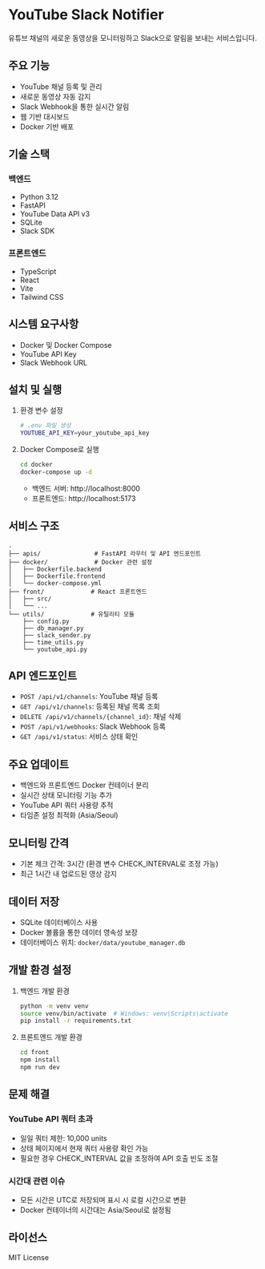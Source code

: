 # YouTube Slack Notifier

유튜브 채널의 새로운 동영상을 모니터링하고 Slack으로 알림을 보내는 서비스입니다.

## 주요 기능

- YouTube 채널 등록 및 관리
- 새로운 동영상 자동 감지
- Slack Webhook을 통한 실시간 알림
- 웹 기반 대시보드
- Docker 기반 배포

## 기술 스택

### 백엔드
- Python 3.12
- FastAPI
- YouTube Data API v3
- SQLite
- Slack SDK

### 프론트엔드
- TypeScript
- React
- Vite
- Tailwind CSS

## 시스템 요구사항

- Docker 및 Docker Compose
- YouTube API Key
- Slack Webhook URL

## 설치 및 실행

1. 환경 변수 설정
   ```bash
   # .env 파일 생성
   YOUTUBE_API_KEY=your_youtube_api_key
   ```

2. Docker Compose로 실행
   ```bash
   cd docker
   docker-compose up -d
   ```

   - 백엔드 서버: http://localhost:8000
   - 프론트엔드: http://localhost:5173

## 서비스 구조

```plaintext
.
├── apis/               # FastAPI 라우터 및 API 엔드포인트
├── docker/             # Docker 관련 설정
│   ├── Dockerfile.backend
│   ├── Dockerfile.frontend
│   └── docker-compose.yml
├── front/             # React 프론트엔드
│   ├── src/
│   └── ...
└── utils/             # 유틸리티 모듈
    ├── config.py
    ├── db_manager.py
    ├── slack_sender.py
    ├── time_utils.py
    └── youtube_api.py
```

## API 엔드포인트

- `POST /api/v1/channels`: YouTube 채널 등록
- `GET /api/v1/channels`: 등록된 채널 목록 조회
- `DELETE /api/v1/channels/{channel_id}`: 채널 삭제
- `POST /api/v1/webhooks`: Slack Webhook 등록
- `GET /api/v1/status`: 서비스 상태 확인

## 주요 업데이트

- 백엔드와 프론트엔드 Docker 컨테이너 분리
- 실시간 상태 모니터링 기능 추가
- YouTube API 쿼터 사용량 추적
- 타임존 설정 최적화 (Asia/Seoul)

## 모니터링 간격

- 기본 체크 간격: 3시간 (환경 변수 CHECK_INTERVAL로 조정 가능)
- 최근 1시간 내 업로드된 영상 감지

## 데이터 저장

- SQLite 데이터베이스 사용
- Docker 볼륨을 통한 데이터 영속성 보장
- 데이터베이스 위치: `docker/data/youtube_manager.db`

## 개발 환경 설정

1. 백엔드 개발 환경
   ```bash
   python -m venv venv
   source venv/bin/activate  # Windows: venv\Scripts\activate
   pip install -r requirements.txt
   ```

2. 프론트엔드 개발 환경
   ```bash
   cd front
   npm install
   npm run dev
   ```

## 문제 해결

### YouTube API 쿼터 초과
- 일일 쿼터 제한: 10,000 units
- 상태 페이지에서 현재 쿼터 사용량 확인 가능
- 필요한 경우 CHECK_INTERVAL 값을 조정하여 API 호출 빈도 조절

### 시간대 관련 이슈
- 모든 시간은 UTC로 저장되며 표시 시 로컬 시간으로 변환
- Docker 컨테이너의 시간대는 Asia/Seoul로 설정됨

## 라이선스

MIT License